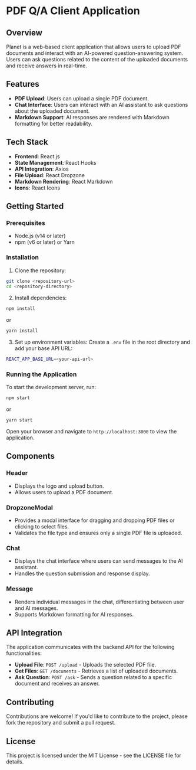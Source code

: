 # PDF Q/A Client Application

## Overview
Planet is a web-based client application that allows users to upload PDF documents and interact with an AI-powered question-answering system. Users can ask questions related to the content of the uploaded documents and receive answers in real-time.

## Features
* **PDF Upload**: Users can upload a single PDF document.
* **Chat Interface**: Users can interact with an AI assistant to ask questions about the uploaded document.
* **Markdown Support**: AI responses are rendered with Markdown formatting for better readability.

## Tech Stack
* **Frontend**: React.js
* **State Management**: React Hooks
* **API Integration**: Axios
* **File Upload**: React Dropzone
* **Markdown Rendering**: React Markdown
* **Icons**: React Icons

## Getting Started

### Prerequisites
* Node.js (v14 or later)
* npm (v6 or later) or Yarn

### Installation

1. Clone the repository:
```bash
git clone <repository-url>
cd <repository-directory>
```

2. Install dependencies:
```bash
npm install
```
or
```bash
yarn install
```

3. Set up environment variables:
Create a `.env` file in the root directory and add your base API URL:
```bash
REACT_APP_BASE_URL=<your-api-url>
```

### Running the Application
To start the development server, run:
```bash
npm start
```
or
```bash
yarn start
```

Open your browser and navigate to `http://localhost:3000` to view the application.

## Components

### Header
* Displays the logo and upload button.
* Allows users to upload a PDF document.

### DropzoneModal
* Provides a modal interface for dragging and dropping PDF files or clicking to select files.
* Validates the file type and ensures only a single PDF file is uploaded.

### Chat
* Displays the chat interface where users can send messages to the AI assistant.
* Handles the question submission and response display.

### Message
* Renders individual messages in the chat, differentiating between user and AI messages.
* Supports Markdown formatting for AI responses.

## API Integration
The application communicates with the backend API for the following functionalities:
* **Upload File**: `POST /upload` - Uploads the selected PDF file.
* **Get Files**: `GET /documents` - Retrieves a list of uploaded documents.
* **Ask Question**: `POST /ask` - Sends a question related to a specific document and receives an answer.

## Contributing
Contributions are welcome! If you'd like to contribute to the project, please fork the repository and submit a pull request.

## License
This project is licensed under the MIT License - see the LICENSE file for details.
